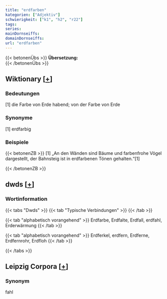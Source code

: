 ```yaml
---
title: "erdfarben"
kategorien: ["Adjektiv"]
schwierigkeit: ["k1", "h2", "r22"]
tags:
series:
mainDornseiffs:
domainDornseiffs:
url: "erdfarben"
---
```


{{< betonenÜbs >}}
**Übersetzung:**  
{{< /betonenÜbs >}}

## Wiktionary [[+](https://de.wiktionary.org/wiki/erdfarben)]

### Bedeutungen
[1] die Farbe von Erde habend; von der Farbe von Erde  

### Synonyme
[1] erdfarbig  

### Beispiele
{{< betonenZB >}}
[1] „An den Wänden sind Bäume und farbenfrohe Vögel dargestellt, der Bahnsteig ist in erdfarbenen Tönen gehalten.“[1]  

{{< /betonenZB >}}


## dwds [[+](https://www.dwds.de/wb/erdfarben)]

### Wortinformation
{{< tabs "Dwds" >}}
{{< tab "Typische Verbindungen" >}}
{{< /tab >}}

{{< tab "alphabetisch vorangehend" >}}
Erdfarbe, Erdfalte, Erdfall, erdfahl, Erderwärmung
{{< /tab >}}

{{< tab "alphabetisch vorangehend" >}}
Erdferkel, erdfern, Erdferne, Erdfernrohr, Erdfloh
{{< /tab >}}

{{< /tabs >}}

## Leipzig Corpora [[+](https://corpora.uni-leipzig.de/en/res?word=erdfarben&corpusId=deu_newscrawl-public_2018)]


### Synonym
fahl

